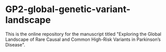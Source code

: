 # GP2-global-genetic-variant-landscape
This is the online repository for the manuscript titled "Exploring the Global Landscape of Rare Causal and Common High-Risk Variants in Parkinson’s Disease".
